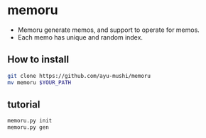 memoru
=======

* Memoru generate memos, and support to operate for memos.
* Each memo has unique and random index.

How to install
-------
```sh
git clone https://github.com/ayu-mushi/memoru
mv memoru $YOUR_PATH
```

tutorial
--------
```sh
memoru.py init
memoru.py gen
```
